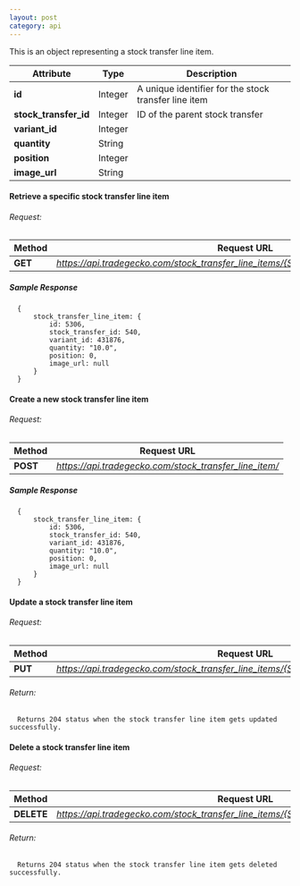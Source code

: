 ```yaml
---
layout: post
category: api
---
```


This is an object representing a stock transfer line item.

Attribute                      | Type          | Description                                         
------------------------------ | ------------- | ------------                                        
**id**                         | Integer       |  A unique identifier for the stock transfer line item             
**stock_transfer_id**          | Integer       |  ID of the parent stock transfer                           
**variant_id**                 | Integer       |            
**quantity**                   | String        |
**position**                   | Integer       |                               
**image_url**                  | String        |                               


####   Retrieve a specific stock transfer line item

######     Request:
Method     | Request URL   
-----------| ------------- 
**GET**    | *https://api.tradegecko.com/stock_transfer_line_items/{STOCK_TRANSFER_LINE_ITEM_ID}*

##### Sample Response

      {
          stock_transfer_line_item: {
              id: 5306,
              stock_transfer_id: 540,
              variant_id: 431876,
              quantity: "10.0",
              position: 0,
              image_url: null
          }
      }

####   Create a new stock transfer line item

######     Request:
Method     | Request URL   
-----------| ------------- 
**POST**   | *https://api.tradegecko.com/stock_transfer_line_item/*

##### Sample Response

      {
          stock_transfer_line_item: {
              id: 5306,
              stock_transfer_id: 540,
              variant_id: 431876,
              quantity: "10.0",
              position: 0,
              image_url: null
          }
      }

####   Update a stock transfer line item

######     Request:
Method     | Request URL   
-----------| ------------- 
**PUT**    | *https://api.tradegecko.com/stock_transfer_line_items/{STOCK_TRANSFER_LINE_ITEM_ID}*

###### Return:
      Returns 204 status when the stock transfer line item gets updated successfully. 

####   Delete a stock transfer line item

######     Request:
Method     | Request URL   
-----------| ------------- 
**DELETE** | *https://api.tradegecko.com/stock_transfer_line_items/{STOCK_TRANSFER_LINE_ITEM_ID}*

###### Return:
      Returns 204 status when the stock transfer line item gets deleted successfully. 
